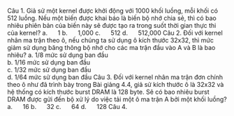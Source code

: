 Câu 1. Giả sử một kernel được khởi động với 1000 khối luồng, mỗi khối có 512 luồng. Nếu một biến được khai báo là biến bộ nhớ chia sẻ, thì có bao nhiêu phiên bản của biến này sẽ được tạo ra trong suốt thời gian thực thi của kernel?
a.      1
b.      1,000
c.      512
d.      512,000
Câu 2. Đối với kernel nhân ma trận theo ô, nếu chúng ta sử dụng ô kích thước 32x32, thì mức giảm sử dụng băng thông bộ nhớ cho các ma trận đầu vào A và B là bao nhiêu?
a. 1/8 mức sử dụng ban đầu  
b. 1/16 mức sử dụng ban đầu  
c. 1/32 mức sử dụng ban đầu  
d. 1/64 mức sử dụng ban đầu
Câu 3. Đối với kernel nhân ma trận đơn chính theo ô như đã trình bày trong Bài giảng 4.4, giả sử kích thước ô là 32x32 và hệ thống có kích thước burst DRAM là 128 byte. Sẽ có bao nhiêu burst DRAM được gửi đến bộ xử lý do việc tải một ô ma trận A bởi một khối luồng?
a.      16
b.      32
c.      64
d.      128
Câu 4.
